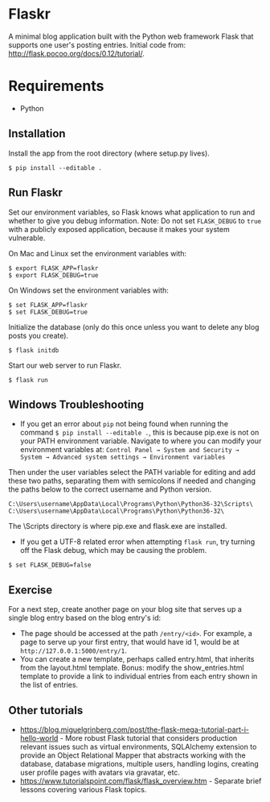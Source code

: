 # Flaskr
A minimal blog application built with the Python web framework Flask that supports one user's posting entries. Initial code from: http://flask.pocoo.org/docs/0.12/tutorial/.

# Requirements
* Python

## Installation
Install the app from the root directory (where setup.py lives).
```
$ pip install --editable .
```

## Run Flaskr
Set our environment variables, so Flask knows what application to run and whether to give you debug information. Note: Do not set `FLASK_DEBUG` to `true` with a publicly exposed application, because it makes your system vulnerable.

On Mac and Linux set the environment variables with:
```
$ export FLASK_APP=flaskr
$ export FLASK_DEBUG=true
```

On Windows set the environment variables with:
```
$ set FLASK_APP=flaskr
$ set FLASK_DEBUG=true
```

Initialize the database (only do this once unless you want to delete any blog posts you create).
```
$ flask initdb
```

Start our web server to run Flaskr.
```
$ flask run
```

## Windows Troubleshooting
* If you get an error about `pip` not being found when running the command `$ pip install --editable .`, this is because pip.exe is not on your PATH environment variable. Navigate to where you can modify your environment variables at:
`Control Panel → System and Security → System → Advanced system settings → Environment variables`

Then under the user variables select the PATH variable for editing and add these two paths, separating them with semicolons if needed and changing the paths below to the correct username and Python version.

```
C:\Users\username\AppData\Local\Programs\Python\Python36-32\Scripts\
C:\Users\username\AppData\Local\Programs\Python\Python36-32\
```

The \Scripts directory is where pip.exe and flask.exe are installed.

* If you get a UTF-8 related error when attempting `flask run`, try turning off the Flask debug, which may be causing the problem.

```
$ set FLASK_DEBUG=false
```

## Exercise
For a next step, create another page on your blog site that serves up a single blog entry based on the blog entry's id:
* The page should be accessed at the path `/entry/<id>`. For example, a page to serve up your first entry, that would have id 1, would be at `http://127.0.0.1:5000/entry/1`.
* You can create a new template, perhaps called entry.html, that inherits from the layout.html template.
Bonus: modify the show_entries.html template to provide a link to individual entries from each entry shown in the list of entries.

## Other tutorials
 * https://blog.miguelgrinberg.com/post/the-flask-mega-tutorial-part-i-hello-world - More robust Flask tutorial that considers production relevant issues such as virtual environments, SQLAlchemy extension to provide an Object Relational Mapper that abstracts working with the database, database migrations, multiple users, handling logins, creating user profile pages with avatars via gravatar, etc.
 * https://www.tutorialspoint.com/flask/flask_overview.htm - Separate brief lessons covering various Flask topics.
